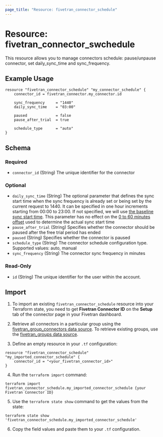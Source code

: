 ```yaml
---
page_title: "Resource: fivetran_connector_schedule"
---
```


# Resource: fivetran_connector_swchedule

This resource allows you to manage connectors schedule: pause/unpause connector, set daily_sync_time and sync_frequency.

## Example Usage

```hcl
resource "fivetran_connector_schedule" "my_connector_schedule" {
    connector_id = fivetran_connector.my_connector.id

    sync_frequency     = "1440"
    daily_sync_time    = "03:00"

    paused             = false
    pause_after_trial  = true

    schedule_type      = "auto"
}
```

## Schema

### Required

- `connector_id` (String) The unique identifier for the connector

### Optional

- `daily_sync_time` (String) The optional parameter that defines the sync start time when the sync frequency is already set or being set by the current request to 1440. It can be specified in one hour increments starting from 00:00 to 23:00. If not specified, we will use [the baseline sync start time](https://fivetran.com/docs/getting-started/syncoverview#syncfrequencyandscheduling). This parameter has no effect on the [0 to 60 minutes offset](https://fivetran.com/docs/getting-started/syncoverview#syncstarttimesandoffsets) used to determine the actual sync start time
- `pause_after_trial` (String) Specifies whether the connector should be paused after the free trial period has ended
- `paused` (String) Specifies whether the connector is paused
- `schedule_type` (String) The connector schedule configuration type. Supported values: auto, manual
- `sync_frequency` (String) The connector sync frequency in minutes

### Read-Only

- `id` (String) The unique identifier for the user within the account.

## Import

1. To import an existing `fivetran_connector_schedule` resource into your Terraform state, you need to get **Fivetran Connector ID** on the **Setup** tab of the connector page in your Fivetran dashboard.

2. Retrieve all connectors in a particular group using the [fivetran_group_connectors data source](/docs/data-sources/group_connectors). To retrieve existing groups, use the [fivetran_groups data source](/docs/data-sources/groups).

3. Define an empty resource in your `.tf` configuration:

```hcl
resource "fivetran_connector_schedule" "my_imported_connector_schedule" {
    connector_id = "<your_fivetran_connector_id>"
}
```

4. Run the `terraform import` command:

```
terraform import fivetran_connector_schedule.my_imported_connector_schedule {your Fivetran Connector ID}
```

5.  Use the `terraform state show` command to get the values from the state:

```
terraform state show 'fivetran_connector_schedule.my_imported_connector_schedule'
```

6. Copy the field values and paste them to your `.tf` configuration.
